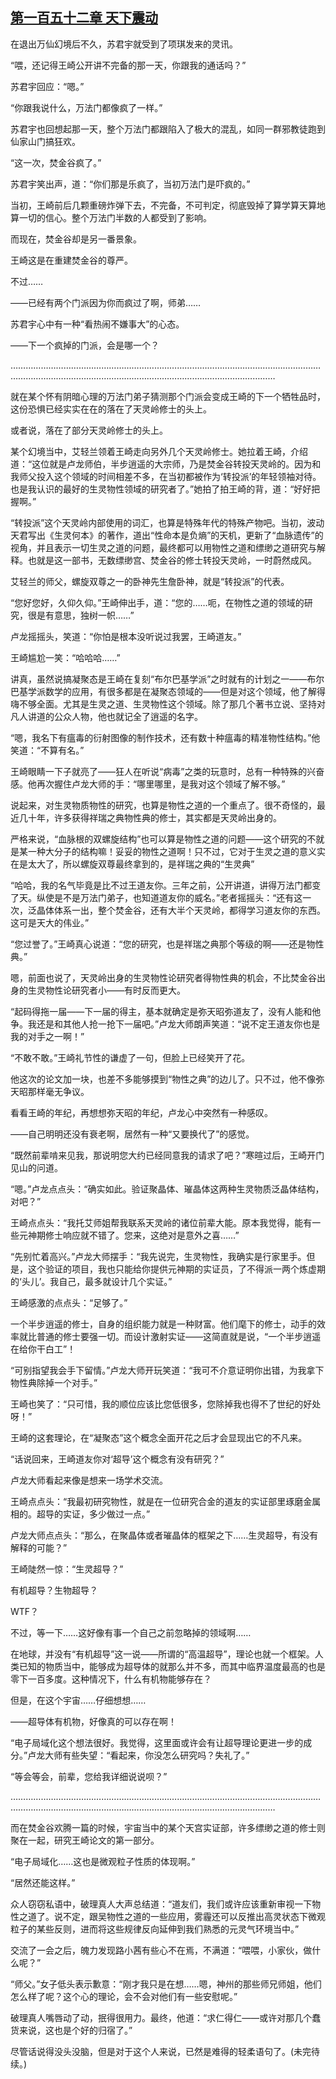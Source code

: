 ## [第一百五十二章 天下震动](https://www.xxbiquge.com/11_11207/9137482.html)


  在退出万仙幻境后不久，苏君宇就受到了项琪发来的灵讯。

  “喂，还记得王崎公开讲不完备的那一天，你跟我的通话吗？”

  苏君宇回应：“嗯。”

  “你跟我说什么，万法门都像疯了一样。”

  苏君宇也回想起那一天，整个万法门都跟陷入了极大的混乱，如同一群邪教徒跑到仙家山门搞狂欢。

  “这一次，焚金谷疯了。”

  苏君宇笑出声，道：“你们那是乐疯了，当初万法门是吓疯的。”

  当初，王崎前后几颗重磅炸弹下去，不完备，不可判定，彻底毁掉了算学算天算地算一切的信心。整个万法门半数的人都受到了影响。

  而现在，焚金谷却是另一番景象。

  王崎这是在重建焚金谷的尊严。

  不过……

  ——已经有两个门派因为你而疯过了啊，师弟……

  苏君宇心中有一种“看热闹不嫌事大”的心态。

  ——下一个疯掉的门派，会是哪一个？

  …………………………………………………………………………………………………………………………………………………………………………………………………………

  就在某个怀有阴暗心理的万法门弟子猜测那个门派会变成王崎的下一个牺牲品时，这份恐惧已经实实在在的落在了天灵岭修士的头上。

  或者说，落在了部分天灵岭修士的头上。

  某个幻境当中，艾轻兰领着王崎走向另外几个天灵岭修士。她拉着王崎，介绍道：“这位就是卢龙师伯，半步逍遥的大宗师，乃是焚金谷转投天灵岭的。因为和我师父投入这个领域的时间相差不多，在当初都被作为‘转投派’的年轻领袖对待。也是我认识的最好的生灵物性领域的研究者了。”她拍了拍王崎的背，道：“好好把握啊。”

  “转投派”这个天灵岭内部使用的词汇，也算是特殊年代的特殊产物吧。当初，波动天君写出《生灵何本》的著作，道出“性命本是负熵”的天机，更新了“血脉遗传”的视角，并且表示一切生灵之道的问题，最终都可以用物性之道和缥缈之道研究与解释。也就是这一部书，无数缥缈宫、焚金谷的修士转投天灵岭，一时蔚然成风。

  艾轻兰的师父，螺旋双尊之一的卧神先生詹卧神，就是“转投派”的代表。

  “您好您好，久仰久仰。”王崎伸出手，道：“您的……呃，在物性之道的领域的研究，很是有意思，独树一帜……”

  卢龙摇摇头，笑道：“你怕是根本没听说过我罢，王崎道友。”

  王崎尴尬一笑：“哈哈哈……”

  讲真，虽然说搞凝聚态是王崎在复刻“布尔巴基学派”之时就有的计划之一——布尔巴基学派数学的应用，有很多都是在凝聚态领域的——但是对这个领域，他了解得嗨不够全面。尤其是生灵之道、生灵物性这个领域。除了那几个著书立说、坚持对凡人讲道的公众人物，他也就记全了逍遥的名字。

  “嗯，我名下有瘟毒的衍射图像的制作技术，还有数十种瘟毒的精准物性结构。”他笑道：“不算有名。”

  王崎眼睛一下子就亮了——狂人在听说“病毒”之类的玩意时，总有一种特殊的兴奋感。他再次握住卢龙大师的手：“哪里哪里，是我对这个领域了解不够。”

  说起来，对生灵物质物性的研究，也算是物性之道的一个重点了。很不奇怪的，最近几十年，许多获得祥瑞之典物性典的修士，其实都是天灵岭出身的。

  严格来说，“血脉根的双螺旋结构”也可以算是物性之道的问题——这个研究的不就是某一种大分子的结构嘛！妥妥的物性之道啊！只不过，它对于生灵之道的意义实在是太大了，所以螺旋双尊最终拿到的，是祥瑞之典的“生灵典”

  “哈哈，我的名气毕竟是比不过王道友你。三年之前，公开讲道，讲得万法门都变了天。纵使是不是万法门弟子，也知道道友你的威名。”老者摇摇头：“还有这一次，泛晶体体系一出，整个焚金谷，还有大半个天灵岭，都得学习道友你的东西。这可是天大的伟业。”

  “您过誉了。”王崎真心说道：“您的研究，也是祥瑞之典那个等级的啊——还是物性典。”

  嗯，前面也说了，天灵岭出身的生灵物性论研究者得物性典的机会，不比焚金谷出身的生灵物性论研究者小——有时反而更大。

  “起码得拖一届——下一届的得主，基本就确定是弥天昭弥道友了，没有人能和他争。我还是和其他人抢一抢下一届吧。”卢龙大师朗声笑道：“说不定王道友你也是我的对手之一啊！”

  “不敢不敢。”王崎礼节性的谦虚了一句，但脸上已经笑开了花。

  他这次的论文加一块，也差不多能够摸到“物性之典”的边儿了。只不过，他不像弥天昭那样毫无争议。

  看看王崎的年纪，再想想弥天昭的年纪，卢龙心中突然有一种感叹。

  ——自己明明还没有衰老啊，居然有一种“又要换代了”的感觉。

  “既然前辈啃来见我，那说明您大约已经同意我的请求了吧？”寒暄过后，王崎开门见山的问道。

  “嗯。”卢龙点点头：“确实如此。验证聚晶体、璀晶体这两种生灵物质泛晶体结构，对吧？”

  王崎点点头：“我托艾师姐帮我联系天灵岭的诸位前辈大能。原本我觉得，能有一些元神期修士响应就不错了。您来，这绝对是意外之喜……”

  “先别忙着高兴。”卢龙大师摆手：“我先说完，生灵物性，我确实是行家里手。但是，这个验证的项目，我也只能给你提供元神期的实证员，了不得派一两个炼虚期的‘头儿’。我自己，最多就设计几个实证。”

  王崎感激的点点头：“足够了。”

  一个半步逍遥的修士，自身的组织能力就是一种财富。他们麾下的修士，动手的效率就比普通的修士要强一切。而设计激射实证——这简直就是说，“一个半步逍遥在给你干白工”！

  “可别指望我会手下留情。”卢龙大师开玩笑道：“我可不介意证明你出错，为我拿下物性典除掉一个对手。”

  王崎也笑了：“只可惜，我的顺位应该比您低很多，您除掉我也得不了世纪的好处呀！”

  王崎的这套理论，在“凝聚态”这个概念全面开花之后才会显现出它的不凡来。

  “话说回来，王崎道友你对‘超导’这个概念有没有研究？”

  卢龙大师看起来像是想来一场学术交流。

  王崎点点头：“我最初研究物性，就是在一位研究合金的道友的实证部里琢磨金属相的。超导的实证，多少做过一点。”

  卢龙大师点点头：“那么，在聚晶体或者璀晶体的框架之下……生灵超导，有没有解释的可能？”

  王崎陡然一惊：“生灵超导？”

  有机超导？生物超导？

  WTF？

  不过，等一下……这好像有事一个自己之前忽略掉的领域啊……

  在地球，并没有“有机超导”这一说——所谓的“高温超导”，理论也就一个框架。人类已知的物质当中，能够成为超导体的就那么并不多，而其中临界温度最高的也是零下一百多度。这种情况下，什么有机物能够存在？

  但是，在这个宇宙……仔细想想……

  ——超导体有机物，好像真的可以存在啊！

  “电子局域化这个想法很好。我觉得，这里面或许会有让超导理论更进一步的成分。”卢龙大师有些失望：“看起来，你没怎么研究吗？失礼了。”

  “等会等会，前辈，您给我详细说说呗？”

  …………………………………………………………………………………………………………………………………………………………………………………………………………

  而在焚金谷欢腾一篇的时候，宇宙当中的某个天宫实证部，许多缥缈之道的修士则聚在一起，研究王崎论文的第一部分。

  “电子局域化……这也是微观粒子性质的体现啊。”

  “居然还能这样。”

  众人窃窃私语中，破理真人大声总结道：“道友们，我们或许应该重新审视一下物性之道了。说不定，跟吴物性之道的一些应用，雾霾还可以反推出高灵状态下微观粒子的某些反则，进而将这些规律反向延伸到我们熟悉的元灵气环境当中。”

  交流了一会之后，魄力发现路小茜有些心不在焉，不满道：“喂喂，小家伙，做什么呢？”

  “师父。”女子低头表示歉意：“刚才我只是在想……嗯，神州的那些师兄师姐，他们怎么样了呢？这个心的理论，会不会对他们有一些安慰呢。”

  破理真人嘴唇动了动，抿得很用力。最终，他道：“求仁得仁——或许对那几个蠢货来说，这也是个好的归宿了。”

  尽管话说得没头没脑，但是对于这个人来说，已然是难得的轻柔语句了。(未完待续。)
